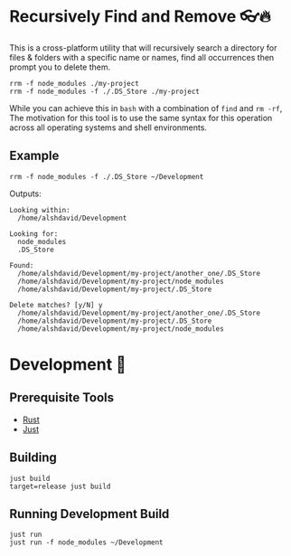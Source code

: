 # Recursively Find and Remove 👓🔥

This is a cross-platform utility that will recursively search a directory for files & folders with a specific name or names, find all occurrences then prompt you to delete them.

```
rrm -f node_modules ./my-project
rrm -f node_modules -f ./.DS_Store ./my-project
```

While you can achieve this in `bash` with a combination of `find` and `rm -rf`, The motivation for this tool is to use the same syntax for this operation across all operating systems and shell environments.

## Example

```
rrm -f node_modules -f ./.DS_Store ~/Development
```

Outputs:
```
Looking within:
  /home/alshdavid/Development

Looking for:
  node_modules
  .DS_Store

Found:
  /home/alshdavid/Development/my-project/another_one/.DS_Store
  /home/alshdavid/Development/my-project/node_modules
  /home/alshdavid/Development/my-project/.DS_Store

Delete matches? [y/N] y
  /home/alshdavid/Development/my-project/another_one/.DS_Store
  /home/alshdavid/Development/my-project/.DS_Store
  /home/alshdavid/Development/my-project/node_modules
```

# Development 🧩

## Prerequisite Tools

- [Rust](https://rustup.rs/)
- [Just](https://github.com/casey/just)

## Building

```
just build
target=release just build
```

## Running Development Build

```
just run
just run -f node_modules ~/Development
```